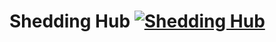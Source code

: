 # Shedding Hub [![Shedding Hub](https://github.com/shedding-hub/shedding-hub/actions/workflows/build.yml/badge.svg)](https://github.com/shedding-hub/shedding-hub/actions/workflows/build.yml)
